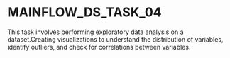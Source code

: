 # MAINFLOW_DS_TASK_04
This task involves performing exploratory data analysis on a dataset.Creating visualizations to understand the distribution of variables, identify outliers, and check for correlations between variables.
